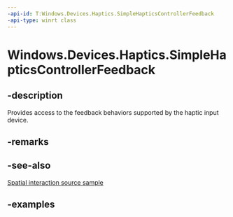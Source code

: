 ```yaml
---
-api-id: T:Windows.Devices.Haptics.SimpleHapticsControllerFeedback
-api-type: winrt class
---
```


<!-- Class syntax.
public class SimpleHapticsControllerFeedback 
-->

# Windows.Devices.Haptics.SimpleHapticsControllerFeedback

## -description

Provides access to the feedback behaviors supported by the haptic input device.

## -remarks

## -see-also

[Spatial interaction source sample](https://github.com/Microsoft/Windows-universal-samples/tree/master/Samples/SpatialInteractionSource)

## -examples
